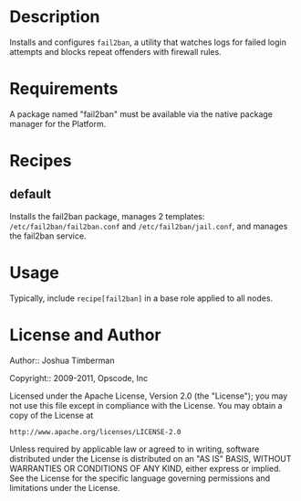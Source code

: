 Description
===========

Installs and configures `fail2ban`, a utility that watches logs for failed login attempts and blocks repeat offenders with firewall rules.

Requirements
============

A package named "fail2ban" must be available via the native package manager for the Platform.

Recipes
=======

default
-------

Installs the fail2ban package, manages 2 templates: `/etc/fail2ban/fail2ban.conf` and `/etc/fail2ban/jail.conf`, and manages the fail2ban service.

Usage
=====

Typically, include `recipe[fail2ban]` in a base role applied to all nodes.

License and Author
==================

Author:: Joshua Timberman

Copyright:: 2009-2011, Opscode, Inc

Licensed under the Apache License, Version 2.0 (the "License");
you may not use this file except in compliance with the License.
You may obtain a copy of the License at

    http://www.apache.org/licenses/LICENSE-2.0

Unless required by applicable law or agreed to in writing, software
distributed under the License is distributed on an "AS IS" BASIS,
WITHOUT WARRANTIES OR CONDITIONS OF ANY KIND, either express or implied.
See the License for the specific language governing permissions and
limitations under the License.
